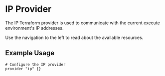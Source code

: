 # IP Provider

The IP Terraform provider is used to communicate with the current execute environment's IP addresses.

Use the navigation to the left to read about the available resources.

## Example Usage

```hcl
# Configure the IP provider
provider "ip" {}
```
